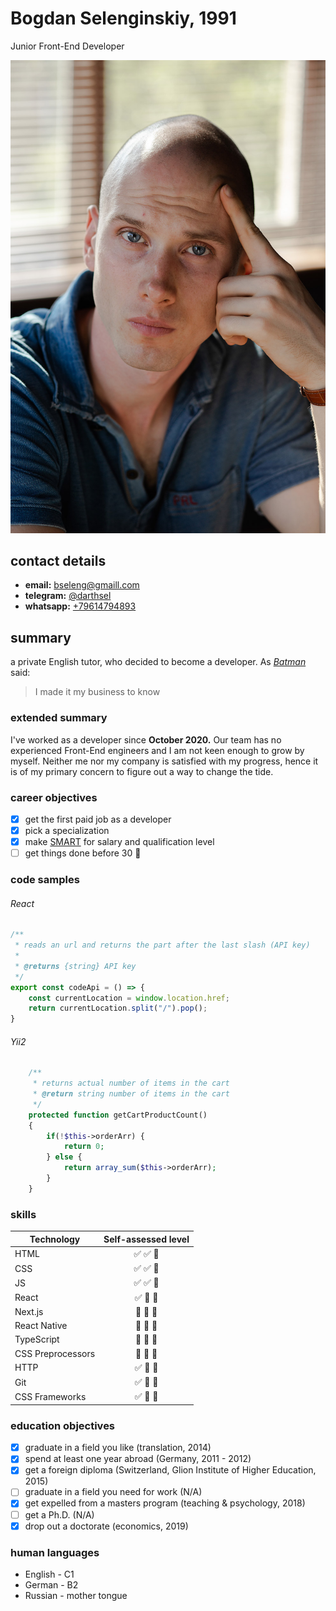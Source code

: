 # Bogdan Selenginskiy, 1991
Junior Front-End Developer


![cv portrait](/img/cv-portrait.jpg)


## contact details
* **email:** bseleng@gmaill.com
* **telegram:** [@darthsel](https://t.me/darthsel)
* **whatsapp:** [+79614794893](https://wa.me/+79614794893)
## summary
a private English tutor, who decided to become a developer.
As *[Batman][1]* said:
> I made it my business to know
 
### extended summary
I've worked as a developer since **October 2020.** Our team has no experienced Front-End engineers and I am not keen enough to grow by myself. Neither me nor my company is satisfied with my progress, hence it is of my primary concern to figure out a way to change the tide. 
   
### career objectives
- [x]  get the first paid job as a developer 
- [x]  pick a specialization 
- [x]  make [SMART][2] for salary and qualification level 
- [ ]  get things done before 30 :rocket: 

### code samples

###### React
```javascript
/**
 * reads an url and returns the part after the last slash (API key)
 *
 * @returns {string} API key
 */
export const codeApi = () => {
    const currentLocation = window.location.href;
    return currentLocation.split("/").pop();
}
```

###### Yii2
```php
    /**
     * returns actual number of items in the cart
     * @return string number of items in the cart
     */
    protected function getCartProductCount()
    {
        if(!$this->orderArr) {
            return 0;
        } else {
            return array_sum($this->orderArr);
        }
    }
```

### skills
| Technology    | Self-assessed level |
| ------------- |:------------------:| 
| HTML          | :white_check_mark: :white_check_mark: :black_square_button:
| CSS           | :white_check_mark: :white_check_mark: :black_square_button:
| JS            | :white_check_mark: :white_check_mark: :black_square_button:
| React         | :white_check_mark: :black_square_button: :black_square_button:
| Next.js       | :black_square_button: :black_square_button: :black_square_button:
| React Native  | :black_square_button: :black_square_button: :black_square_button:
| TypeScript    | :black_square_button: :black_square_button: :black_square_button:
| CSS Preprocessors | :black_square_button: :black_square_button: :black_square_button:
| HTTP          | :white_check_mark: :black_square_button: :black_square_button:
| Git           | :white_check_mark: :black_square_button: :black_square_button:
| CSS Frameworks| :white_check_mark: :black_square_button: :black_square_button:


### education objectives
- [x]  graduate in a field you like (translation, 2014)
- [x]  spend at least one year abroad (Germany, 2011 - 2012) 
- [x]  get a foreign diploma (Switzerland, Glion Institute of Higher Education, 2015) 
- [ ]  graduate in a field you need for work (N/A)
- [x]  get expelled from a masters program (teaching & psychology, 2018)
- [ ]  get a Ph.D. (N/A)
- [x]  drop out a doctorate (economics, 2019)

### human languages
- English - C1
- German - B2
- Russian - mother tongue
  

[1]: https://en.wikipedia.org/wiki/Batman
[2]: https://en.wikipedia.org/wiki/SMART_criteria